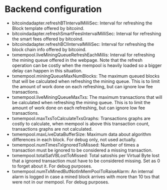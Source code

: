 # Backend configuration

- bitcoindadapter.refreshBTIntervalMilliSec: Interval for refreshing the Block template offered by bitcoind.
- bitcoindadapter.refreshSmartFeesIntervalMilliSec: Interval for refreshing the smart fees offered by bitcoind.
- bitcoindadapter.refreshBCIIntervalMilliSec: Interval for refreshing the block chain info offered by bitcoind.
- txmempool.liveMiningQueueRefreshEachMillis: Interval for refreshing the mining queue offered in the webpage. Note that the refresh operation can be costly when the mempool is heavily loaded so a bigger delay can happen in this situation.
- txmempool.miningQueueMaxNumBlocks: The maximum queued blocks that will be calculated when refreshing the mining queue. This is to limit the amount of work done on each refreshing, but can ignore low fee transactions.
- txmempool.liveMiningQueueMaxTxs: The maximum transactions that will be calculated when refreshing the mining queue. This is to limit the amount of work done on each refreshing, but can ignore low fee transactions.
- txmempool.maxTxsToCalculateTxsGraphs: Transactions graphs are costly to calculate, when mempool is above this transaction count, transactions graphs are not calculated.
- txmempool.maxLiveDataBufferSize: Maximum data about algorithm differences in each block. For debug only, not used actually.
- txmempool.numTimesTxIgnoredToMissed: Number of times a transaction must be ignored to be considered a missing transaction.
- txmempool.totalSatVBLostToMissed: Total satoshis per Virtual Byte lost that a ignored transaction must have to be considered missing. Set as 0 to forget about it. For debug purposes.
- txmempool.numTxMinedButNotInMemPoolToRaiseAlarm: An internal alarm is logged in case a mined block arrives with more than 10 txs that were not in our mempool. For debug purposes.
